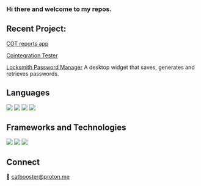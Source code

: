 ### Hi there and welcome to my repos. 

<!--
**gamaiun/gamaiun** is a ✨ _special_ ✨ repository because its `README.md` (this file) appears on your GitHub profile.

Here are some ideas to get you started:

- 🔭 I’m currently working on 
- 🌱 I’m currently learning ...
- 👯 I’m looking to collaborate on ...
- 🤔 I’m looking for help with ...
- 💬 Ask me about ...
- 📫 How to reach me: ...
- 😄 Pronouns: ...
- ⚡ Fun fact: ...
-->

## Recent Project:
[COT reports app](https://gamaiun-cot-financial-app-app-9c911c.streamlit.app/)

[Cointegration Tester](https://github.com/gamaiun/stocks_cointegration)

[Locksmith Password Manager](https://github.com/gamaiun/Locksmith-Password_manager) A desktop widget that saves, generates and retrieves passwords.

## Languages
![](https://camo.githubusercontent.com/5f15a9a96a2d838e8299de44943f75c6e251f6158784ee72cd2a730b7da6f4e1/68747470733a2f2f696d672e736869656c64732e696f2f62616467652f707974686f6e2d2532333161316131623f7374796c653d666f722d7468652d6261646765266c6f676f3d707974686f6e) ![](https://camo.githubusercontent.com/960c9d3d1453c346b71c168e29bc5410bedc02e06ea39f2406a0f48927ecec51/68747470733a2f2f696d672e736869656c64732e696f2f62616467652f53514c2d2532333161316131623f7374796c653d666f722d7468652d6261646765) ![](https://camo.githubusercontent.com/16aa632ef2cce922efdb3290346aac0782436b14c3fa30b99b6926bc014a158c/68747470733a2f2f696d672e736869656c64732e696f2f62616467652f48544d4c2d2532333161316131623f7374796c653d666f722d7468652d6261646765266c6f676f3d68746d6c35) ![](https://camo.githubusercontent.com/c91549c309d58c4c355cac3d7f479b4e96a9781c0667ba12a8c8b244b4e1f858/68747470733a2f2f696d672e736869656c64732e696f2f62616467652f4c615465582d2532333161316131623f7374796c653d666f722d7468652d6261646765266c6f676f3d6c61746578)

## Frameworks and Technologies

![](https://camo.githubusercontent.com/de9aaaa15708f79d91c9efe62a210484f4f482c45e38272cc470b4b4352f581f/68747470733a2f2f696d672e736869656c64732e696f2f62616467652f6e756d70792d2532333161316131622e7376673f7374796c653d666f722d7468652d6261646765266c6f676f3d6e756d7079) ![](https://camo.githubusercontent.com/a6939ee726dea559a842a1af73f549bedbf192c566dbb5b139def78a9a0649ee/68747470733a2f2f696d672e736869656c64732e696f2f62616467652f70616e6461732d2532333161316131622e7376673f7374796c653d666f722d7468652d6261646765266c6f676f3d70616e646173) ![](https://camo.githubusercontent.com/c2bb8b2b232241cbf6e6d6fd96e4a9a35b8aad38b70c1376dd3c8de6d4b5319f/68747470733a2f2f696d672e736869656c64732e696f2f62616467652f7363696b69742d2d6c6561726e2d2532333161316131622e7376673f7374796c653d666f722d7468652d6261646765266c6f676f3d7363696b69742d6c6561726e)

## Connect 
💬 catbooster@proton.me

